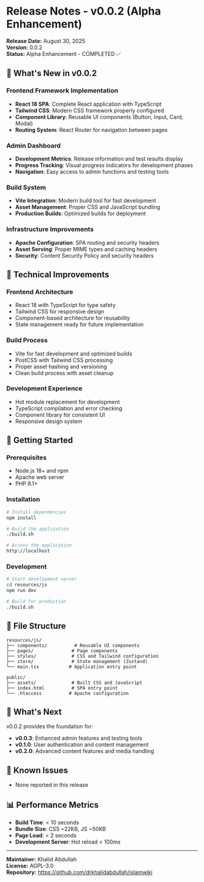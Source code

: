 # Release Notes - v0.0.2 (Alpha Enhancement)

**Release Date:** August 30, 2025  
**Version:** 0.0.2  
**Status:** Alpha Enhancement - COMPLETED ✅

## 🚀 **What's New in v0.0.2**

### **Frontend Framework Implementation**
- **React 18 SPA**: Complete React application with TypeScript
- **Tailwind CSS**: Modern CSS framework properly configured
- **Component Library**: Reusable UI components (Button, Input, Card, Modal)
- **Routing System**: React Router for navigation between pages

### **Admin Dashboard**
- **Development Metrics**: Release information and test results display
- **Progress Tracking**: Visual progress indicators for development phases
- **Navigation**: Easy access to admin functions and testing tools

### **Build System**
- **Vite Integration**: Modern build tool for fast development
- **Asset Management**: Proper CSS and JavaScript bundling
- **Production Builds**: Optimized builds for deployment

### **Infrastructure Improvements**
- **Apache Configuration**: SPA routing and security headers
- **Asset Serving**: Proper MIME types and caching headers
- **Security**: Content Security Policy and security headers

## 🔧 **Technical Improvements**

### **Frontend Architecture**
- React 18 with TypeScript for type safety
- Tailwind CSS for responsive design
- Component-based architecture for reusability
- State management ready for future implementation

### **Build Process**
- Vite for fast development and optimized builds
- PostCSS with Tailwind CSS processing
- Proper asset hashing and versioning
- Clean build process with asset cleanup

### **Development Experience**
- Hot module replacement for development
- TypeScript compilation and error checking
- Component library for consistent UI
- Responsive design system

## 🚀 **Getting Started**

### **Prerequisites**
- Node.js 18+ and npm
- Apache web server
- PHP 8.1+

### **Installation**
```bash
# Install dependencies
npm install

# Build the application
./build.sh

# Access the application
http://localhost
```

### **Development**
```bash
# Start development server
cd resources/js
npm run dev

# Build for production
./build.sh
```

## 📁 **File Structure**

```
resources/js/
├── components/          # Reusable UI components
├── pages/              # Page components
├── styles/             # CSS and Tailwind configuration
├── store/              # State management (Zustand)
└── main.tsx           # Application entry point

public/
├── assets/             # Built CSS and JavaScript
├── index.html          # SPA entry point
└── .htaccess          # Apache configuration
```

## 🎯 **What's Next**

v0.0.2 provides the foundation for:
- **v0.0.3**: Enhanced admin features and testing tools
- **v0.1.0**: User authentication and content management
- **v0.2.0**: Advanced content features and media handling

## 🐛 **Known Issues**

- None reported in this release

## 📊 **Performance Metrics**

- **Build Time**: < 10 seconds
- **Bundle Size**: CSS ~22KB, JS ~50KB
- **Page Load**: < 2 seconds
- **Development Server**: Hot reload < 100ms

---

**Maintainer:** Khalid Abdullah  
**License:** AGPL-3.0  
**Repository:** https://github.com/drkhalidabdullah/islamwiki 